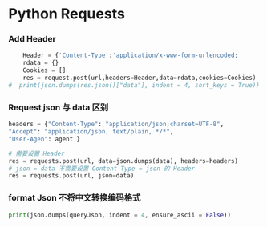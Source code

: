 # Python Requests

### Add Header

```python
    Header = {'Content-Type':'application/x-www-form-urlencoded;                   charset=UTF-8'}
    rdata = {}
    Cookies = []
    res = request.post(url,headers=Header,data=rdata,cookies=Cookies)
#  print(json.dumps(res.json()["data"], indent = 4, sort_keys = True))
```

### Request json 与 data 区别

```python
headers = {"Content-Type": "application/json;charset=UTF-8",
"Accept": "application/json, text/plain, */*",
"User-Agen": agent }

# 需要设置 Header
res = requests.post(url, data=json.dumps(data), headers=headers)
# json = data 不需要设置 Content-Type = json 的 Header
res = requests.post(url, json=data)


```
### format Json 不将中文转换编码格式
```python
print(json.dumps(queryJson, indent = 4, ensure_ascii = False))
```
